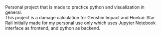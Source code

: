 Personal project that is made to practice python and visualization in general. <br>
This project is a damage calculation for Genshin Impact and Honkai: Star Rail initially made for my personal use only which uses Jupyter Notebook interface as frontend, and python as backend.
